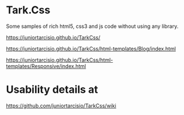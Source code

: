 # Tark.Css
Some samples of rich html5, css3 and js code without using any library.


https://juniortarcisio.github.io/TarkCss/

https://juniortarcisio.github.io/TarkCss/html-templates/Blog/index.html

https://juniortarcisio.github.io/TarkCss/html-templates/Responsive/index.html


# Usability details at

https://github.com/juniortarcisio/TarkCss/wiki
